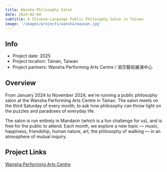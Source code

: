 ```yaml
---
title: Wansha Philosophy Salon
date: 2024-02-04
subtitle: A Chinese-Language Public Philosophy Salon in Tainan
image: '/images/projects/wansha/mayuan.jpg'
---
```


## Info 
- Project date: 2025
- Project location: Tainan, Taiwan
- Project partners: Wansha Performing Arts Centre / 涴莎藝術展演中心

## Overview

From January 2024 to November 2024, we're running a public philosophy salon at the Wansha Performing Arts Centre in Tainan. The salon meets on the third Saturday of every month, to ask how philosophy can throw light on the puzzles and paradoxes of everyday life.

The salon is run entirely in Mandarin (which is a fun challenge for us), and is free for the public to attend. Each month, we explore a new topic — music, happiness, friendship, human nature, art, the philosophy of walking — in an atmosphere of mutual inquiry.




## Project Links 
[Wansha Performing Arts Centre](https://www.wsa.com.tw)

